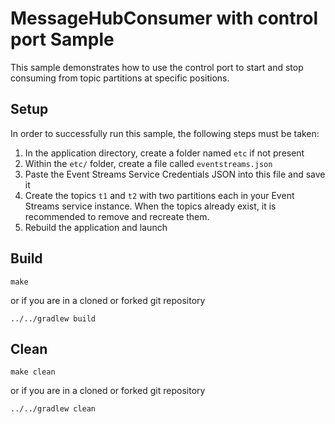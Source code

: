 # MessageHubConsumer with control port Sample

This sample demonstrates how to use the control port to start and stop consuming from topic partitions at
specific positions.

## Setup
In order to successfully run this sample, the following steps must be taken:

 1. In the application directory, create a folder named `etc` if not present
 1. Within the `etc/` folder, create a file called `eventstreams.json`
 1. Paste the Event Streams Service Credentials JSON into this file and save it
 1. Create the topics `t1` and `t2` with two partitions each in your Event Streams service instance. When the topics already exist, it is recommended to remove and recreate them.
 1. Rebuild the application and launch

## Build

```
make
```

or if you are in a cloned or forked git repository

```
../../gradlew build
```

## Clean


```
make clean
```

or if you are in a cloned or forked git repository

```
../../gradlew clean
```
